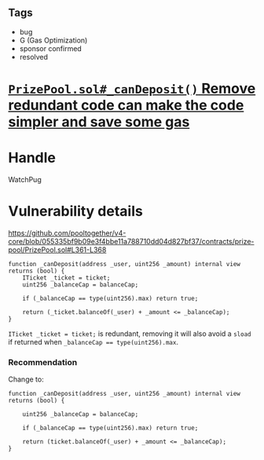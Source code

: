 ## Tags

- bug
- G (Gas Optimization)
- sponsor confirmed
- resolved

# [`PrizePool.sol#_canDeposit()` Remove redundant code can make the code simpler and save some gas](https://github.com/code-423n4/2021-10-pooltogether-findings/issues/37) 

# Handle

WatchPug


# Vulnerability details

https://github.com/pooltogether/v4-core/blob/055335bf9b09e3f4bbe11a788710dd04d827bf37/contracts/prize-pool/PrizePool.sol#L361-L368

```solidity
function _canDeposit(address _user, uint256 _amount) internal view returns (bool) {
    ITicket _ticket = ticket;
    uint256 _balanceCap = balanceCap;

    if (_balanceCap == type(uint256).max) return true;

    return (_ticket.balanceOf(_user) + _amount <= _balanceCap);
}
```

`ITicket _ticket = ticket;` is redundant, removing it will also avoid a `sload` if returned when `_balanceCap == type(uint256).max`.

### Recommendation

Change to:

```solidity
function _canDeposit(address _user, uint256 _amount) internal view returns (bool) {

    uint256 _balanceCap = balanceCap;

    if (_balanceCap == type(uint256).max) return true;

    return (ticket.balanceOf(_user) + _amount <= _balanceCap);
}
```

